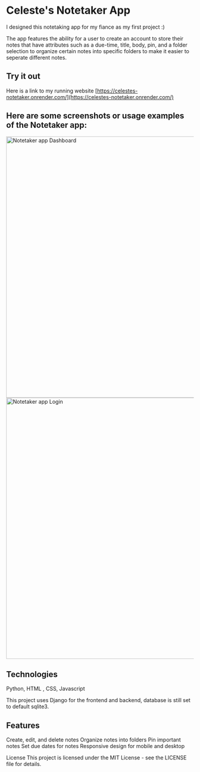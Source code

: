 # Celeste's Notetaker App

I designed this notetaking app for my fiance as my first project :)

The app features the ability for a user to create an account to store their notes that have attributes such as a due-time, title, body, pin, and a folder selection to organize certain notes into specific
folders to make it easier to seperate different notes. 


## Try it out
Here is a link to my running website
[https://celestes-notetaker.onrender.com/](https://celestes-notetaker.onrender.com/)

## Here are some screenshots or usage examples of the Notetaker app:

<img src="https://github.com/user-attachments/assets/d0621bf3-0c09-4c9b-9e8d-1145fd78dc5a" width="700" height="700" alt="Notetaker app Dashboard"/>
<img src="https://github.com/user-attachments/assets/46fe36d8-a423-490f-ba07-270acec94cea" width="700" height="700" alt="Notetaker app Login"/>

## Technologies
Python, HTML , CSS, Javascript

This project uses Django for the frontend and backend, database is still set to default sqlite3. 


## Features
Create, edit, and delete notes
Organize notes into folders
Pin important notes
Set due dates for notes
Responsive design for mobile and desktop


License
This project is licensed under the MIT License - see the LICENSE file for details.
